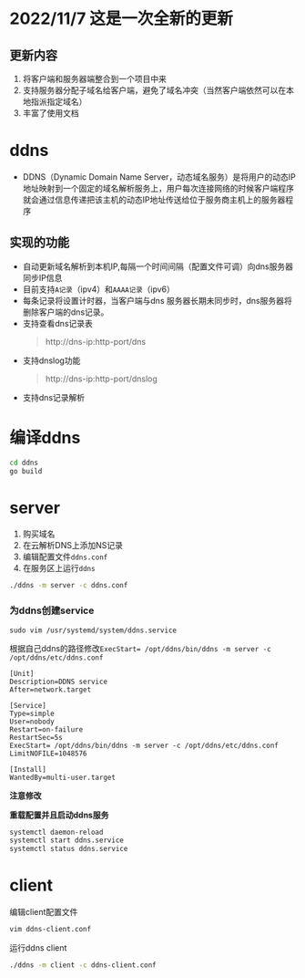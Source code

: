 # 2022/11/7 这是一次全新的更新
## 更新内容
1. 将客户端和服务器端整合到一个项目中来
2. 支持服务器分配子域名给客户端，避免了域名冲突（当然客户端依然可以在本地指派指定域名）
3. 丰富了使用文档
# ddns
- DDNS（Dynamic Domain Name Server，动态域名服务）是将用户的动态IP地址映射到一个固定的域名解析服务上，用户每次连接网络的时候客户端程序就会通过信息传递把该主机的动态IP地址传送给位于服务商主机上的服务器程序

## 实现的功能

- 自动更新域名解析到本机IP,每隔一个时间间隔（配置文件可调）向dns服务器同步IP信息
- 目前支持`A记录`（ipv4）和`AAAA记录`（ipv6）
- 每条记录将设置计时器，当客户端与dns
服务器长期未同步时，dns服务器将删除客户端的dns记录。
- 支持查看dns记录表
    > http://dns-ip:http-port/dns
- 支持dnslog功能
    > http://dns-ip:http-port/dnslog
- 支持dns记录解析





# 编译ddns
```bash
cd ddns
go build
```

# server
1. 购买域名
2. 在云解析DNS上添加NS记录
3. 编辑配置文件`ddns.conf`
4. 在服务区上运行`ddns`
  ``` bash
./ddns -m server -c ddns.conf
  ```

### 为ddns创建service

`sudo vim /usr/systemd/system/ddns.service`

根据自己ddns的路径修改`ExecStart= /opt/ddns/bin/ddns -m server -c /opt/ddns/etc/ddns.conf
`
```text
[Unit]
Description=DDNS service
After=network.target

[Service]
Type=simple
User=nobody
Restart=on-failure
RestartSec=5s
ExecStart= /opt/ddns/bin/ddns -m server -c /opt/ddns/etc/ddns.conf
LimitNOFILE=1048576

[Install]
WantedBy=multi-user.target
```
**注意修改**


**重载配置并且启动ddns服务**
```bash
systemctl daemon-reload
systemctl start ddns.service
systemctl status ddns.service
```

# client
编辑client配置文件
```bash
vim ddns-client.conf
```
运行ddns client
```bash
./ddns -m client -c ddns-client.conf
```
